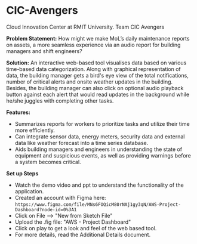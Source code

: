 # CIC-Avengers

Cloud Innovation Center at RMIT University.
Team CIC Avengers



**Problem Statement:**
	How might we make MoL’s daily maintenance reports on assets, a more seamless experience via an audio report for building managers and shift engineers?
  



**Solution:**
	An interactive web-based tool visualises data based on various time-based data categorization. Along with graphical representation of data, the building manager gets a bird's eye view of the total notifications, number of critical alerts and onsite weather updates in the building. Besides, the building manager can also click on optional audio playback button against each alert that would read updates in the background while he/she juggles with completing other tasks. 




**Features:**

   - Summarizes reports for workers to prioritize tasks and utilize their time more efficiently.
   - Can integrate sensor data, energy meters, security data and external data like weather forecast into a time series database. 
   - Aids building managers and engineers in understanding the state of equipment and suspicious events, as well as providing warnings before a system becomes critical.



**Set up Steps**


- Watch the demo video and ppt to understand the functionality of the application.
- Created an account with Figma here: ``` https://www.figma.com/file/MNs6FOQicM80rNAj1gy3qN/AWS-Project-Dashboard?node-id=0%3A1 ```
- Click on File --> "New from Sketch File"
- Upload the .fig file: "AWS - Project Dashboard"
- Click on play to get a look and feel of the web based tool.
- For more details, read the Additional Details document.



 


